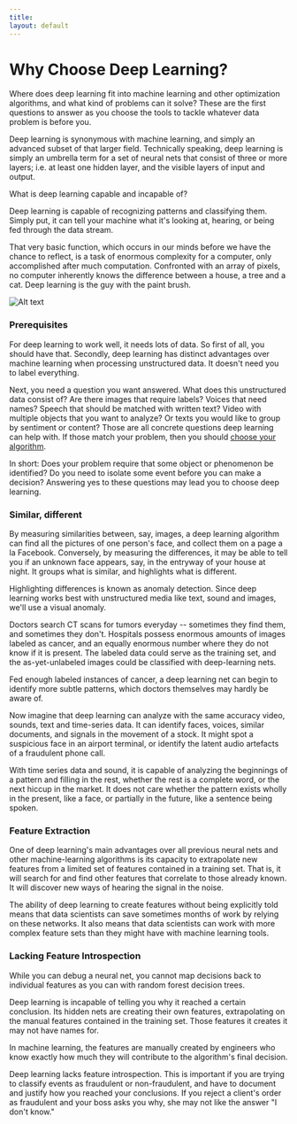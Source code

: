 ```yaml
---
title: 
layout: default
---
```


# Why Choose Deep Learning?

Where does deep learning fit into machine learning and other optimization algorithms, and what kind of problems can it solve? These are the first questions to answer as you choose the tools to tackle whatever data problem is before you. 

Deep learning is synonymous with machine learning, and simply an advanced subset of that larger field. Technically speaking, deep learning is simply an umbrella term for a set of neural nets that consist of three or more layers; i.e. at least one hidden layer, and the visible layers of input and output. 

What is deep learning capable and incapable of? 

Deep learning is capable of recognizing patterns and classifying them. Simply put, it can tell your machine what it's looking at, hearing, or being fed through the data stream. 

That very basic function, which occurs in our minds before we have the chance to reflect, is a task of enormous complexity for a computer, only accomplished after much computation. Confronted with an array of pixels, no computer inherently knows the difference between a house, a tree and a cat. Deep learning is the guy with the paint brush. 

![Alt text](../img/that_should_clear.jpg)

### Prerequisites

For deep learning to work well, it needs lots of data. So first of all, you should have that. Secondly, deep learning has distinct advantages over machine learning when processing unstructured data. It doesn't need you to label everything.

Next, you need a question you want answered. What does this unstructured data consist of? Are there images that require labels? Voices that need names? Speech that should be matched with written text? Video with multiple objects that you want to analyze? Or texts you would like to group by sentiment or content? Those are all concrete questions deep learning can help with. If those match your problem, then you should [choose your algorithm](../neuralnetworktable.html). 

In short: Does your problem require that some object or phenomenon be identified? Do you need to isolate some event before you can make a decision? Answering yes to these questions may lead you to choose deep learning. 

### Similar, different

By measuring similarities between, say, images, a deep learning algorithm can find all the pictures of one person's face, and collect them on a page a la Facebook. Conversely, by measuring the differences, it may be able to tell you if an unknown face appears, say, in the entryway of your house at night. It groups what is similar, and highlights what is different.

Highlighting differences is known as anomaly detection. Since deep learning works best with unstructured media like text, sound and images, we'll use a visual anomaly. 

Doctors search CT scans for tumors everyday -- sometimes they find them, and sometimes they don't. Hospitals possess enormous amounts of images labeled as cancer, and an equally enormous number where they do not know if it is present. The labeled data could serve as the training set, and the as-yet-unlabeled images could be classified with deep-learning nets. 

Fed enough labeled instances of cancer, a deep learning net can begin to identify more subtle patterns, which doctors themselves may hardly be aware of. 

Now imagine that deep learning can analyze with the same accuracy video, sounds, text and time-series data. It can identify faces, voices, similar documents, and signals in the movement of a stock. It might spot a suspicious face in an airport terminal, or identify the latent audio artefacts of a fraudulent phone call.

With time series data and sound, it is capable of analyzing the beginnings of a pattern and filling in the rest, whether the rest is a complete word, or the next hiccup in the market. It does not care whether the pattern exists wholly in the present, like a face, or partially in the future, like a sentence being spoken. 

### Feature Extraction

One of deep learning's main advantages over all previous neural nets and other machine-learning algorithms is its capacity to extrapolate new features from a limited set of features contained in a training set. That is, it will search for and find other features that correlate to those already known. It will discover new ways of hearing the signal in the noise. 

The ability of deep learning to create features without being explicitly told means that data scientists can save sometimes months of work by relying on these networks. It also means that data scientists can work with more complex feature sets than they might have with machine learning tools. 

### Lacking Feature Introspection

While you can debug a neural net, you cannot map decisions back to individual features as you can with random forest decision trees. 

Deep learning is incapable of telling you why it reached a certain conclusion. Its hidden nets are creating their own features, extrapolating on the manual features contained in the training set. Those features it creates it may not have names for. 

In machine learning, the features are manually created by engineers who know exactly how much they will contribute to the algorithm's final decision. 

Deep learning lacks feature introspection. This is important if you are trying to classify events as fraudulent or non-fraudulent, and have to document and justify how you reached your conclusions. If you reject a client's order as fraudulent and your boss asks you why, she may not like the answer "I don't know."


